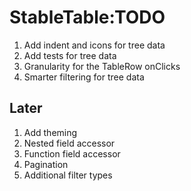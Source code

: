 # StableTable:TODO

1. Add indent and icons for tree data
2. Add tests for tree data
3. Granularity for the TableRow onClicks
4. Smarter filtering for tree data

## Later

1. Add theming
2. Nested field accessor
3. Function field accessor
4. Pagination
5. Additional filter types